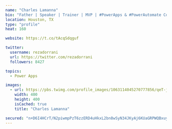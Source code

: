 ```yaml
---
name: "Charles Lamanna"
bio: "Father | Speaker | Trainer | MVP | #PowerApps & #PowerAutomate Community Super User | YouTuber Right-pointing triangle http://youtube.com/c/rezadorrani | Learn - Share - Clockwise rightwards and leftwards open circle arrows"
location: Houston, TX
type: "profile"
heat: 160

website: https://t.co/tAcqSdqguf

twitter:
  username: rezadorrani
  url: https://twitter.com/rezadorrani
  followers: 8427

topics:
  - Power Apps

images:
  - url: https://pbs.twimg.com/profile_images/1063114045270777856/qeT-jpWr_400x400.jpg
    width: 400
    height: 400
    isCached: true
    title: "Charles Lamanna"

secured: "n+D6I4HCrT/N2piwmpPzT6zzERD4uHkxL2bn8wSyN34JKyAj6KUaGRPWQBxuy4mX4iAxGJ1yv17g6CwfkaDeUQhOWjDulh9tIvvEIbC3FAlWO75F8k4Bg76BTvLH0NH6qXwtSHLEF/3uBIgobaNXm9vZEedkDAzKjPTHcq5CLisdguNvtkqiingwxMLDkuFtBNT/KMsH4CG+7vDQAnddg3/E1nUSW8B0NXY72ZrgQv5naI0AK5cVX+R/njown9U8F3ISJf9cBi/6j5kgPRSNBZ34MhYMKuuctZM8ND0sXwaSMVIS3enT6roVL879zohIBNSc03bV+AdWB9sXNNUFuwZHFd9OoD5Og1fF3OPZxhz7jv/SFTkJGomRE0msC+a6T3HQR0QAf3kWxWbllZtFeaaKOgjY7RGO2ieSIHRqebQ=;Ti52+vTPxzIXwymQgKwRpg=="
---
```


